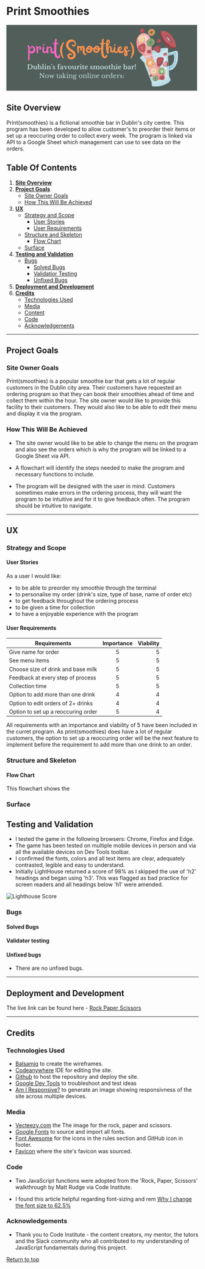 # **Print Smoothies**
![Print smoothies logo](assets/images/banner.png "Print smoothies logo")

## **Site Overview**

Print(smoothies) is a fictional smoothie bar in Dublin's city centre.
This program has been developed to allow customer's to preorder their items or set up a reoccuring order to collect every week.
The program is linked via API to a Google Sheet which management can use to see data on the orders.

## **Table Of Contents**

1. [**Site Overview**](#site-overview)
2. [**Project Goals**](#project-goals)
   - [Site Owner Goals](#site-owner-goals)
   - [How This Will Be Achieved](#how-this-will-be-achieved)
3. [**UX**](#ux)
   - [Strategy and Scope](#strategy-and-scope)
     - [User Stories](#user-stories)
     - [User Requirements](#user-requirements)
   - [Structure and Skeleton](#structure-and-skeleton)
     - [Flow Chart](#flow-chart)
   - [Surface](#surface)
4. [**Testing and Validation**](#testing-and-validation)
   - [Bugs](#bugs)
     - [Solved Bugs](#solved-bugs)
     - [Validatior Testing](#validator-testing)
     - [Unfixed Bugs](#unfixed-bugs)
5. [**Deployment and Development**](#deployment-and-development)
6. [**Credits**](#credits)
   - [Technologies Used](#technologies-used)
   - [Media](#media)
   - [Content](#content)
   - [Code](#code)
   - [Acknowledgements](#acknowledgements)

---

## **Project Goals**

### **Site Owner Goals**

Print(smoothies) is a popular smoothie bar that gets a lot of regular customers in the Dublin city area. Their customers have requested an ordering program so that they can book their smoothies ahead of time and collect them within the hour. 
The site owner would like to provide this facility to their customers. They would also like to be able to edit their menu and display it via the program.


### **How This Will Be Achieved**

- The site owner would like to be able to change the menu on the program and also see the orders which is why the program will be linked to a Google Sheet via API.

- A flowchart will identify the steps needed to make the program and necessary functions to include.

- The program will be designed with the user in mind. Customers sometimes make errors in the ordering process, they will want the program to be intuitive and for it to give feedback often. The program should be intuitive to navigate.

---

## **UX**

### **Strategy and Scope**

#### **User Stories**

As a user I would like:
- to be able to preorder my smoothie through the terminal
- to personalise my order (drink's size, type of base, name of order etc)
- to get feedback throughout the ordering process
- to be given a time for collection
- to have a enjoyable experience with the program

#### **User Requirements**

| Requirements                         | Importance | Viability |
| ------------------------------------ | :--------: | --------: |
| Give name for order                  |     5      |         5 |
| See menu items                       |     5      |         5 |
| Choose size of drink and base milk   |     5      |         5 |
| Feedback at every step of process    |     5      |         5 |
| Collection time                      |     5      |         5 |
| Option to add more than one drink    |     4      |         4 |
| Option to edit orders of 2+ drinks   |     4      |         4 |
| Option to set up a reoccuring order  |     5      |         4 |

All requirements with an importance and viability of 5 have been included in the curret program.
As print(smoothies) does have a lot of regular customers, the option to set up a reoccuring order will be the next feature to implement before the requirement to add more than one drink to an order.


### **Structure and Skeleton**

#### **Flow Chart**

This flowchart shows the 

### **Surface**


## **Testing and Validation**

- I tested the game in the following browsers: Chrome, Firefox and Edge.
- The game has been tested on multiple mobile devices in person and via all the available devices on Dev Tools toolbar.
- I confirmed the fonts, colors and all text items are clear, adequately contrasted, legible and easy to understand.
- Initially LightHouse returned a score of 98% as I skipped the use of 'h2' headings and began using 'h3'. This was flagged as bad practice for screen readers and all headings below 'h1' were amended.

![Lighthouse Score](assets/images/documentation/lighthouse-review.jpg)

### **Bugs**

#### **Solved Bugs**


#### **Validator testing**



#### **Unfixed bugs**

- There are no unfixed bugs.

---

## **Deployment and Development**



The live link can be found here - [Rock Paper Scissors](https://modonohoe.github.io/rock-paper-scissors/)

---

## **Credits**

### **Technologies Used**

- [Balsamiq](https://balsamiq.com/) to create the wireframes.
- [Codeanywhere](https://codeanywhere.com/) IDE for editing the site.
- [Github](https://github.com/) to host the repository and deploy the site.
- [Google Dev Tools](https://developer.chrome.com/docs/devtools/) to troubleshoot and test ideas
- [Am I Responsive?](https://ui.dev/amiresponsive) to generate an image showing responsivness of the site across multiple devices.

### **Media**

- [Vecteezy.com](https://www.vecteezy.com/free-vector/rock-paper-scissors) the The image for the rock, paper and scissors.
- [Google Fonts](https://fonts.google.com/) to source and import all fonts.
- [Font Awesome](https://fontawesome.com/) for the icons in the rules section and GitHub icon in footer.
- [Favicon](https://favicon.io/) where the site's favicon was sourced.

### **Code**

- Two JavaScript functions were adopted from the 'Rock, Paper, Scissors' walkthrough by Matt Rudge via Code Institute.

- I found this article helpful regarding font-sizing and rem [Why I change the font size to 62.5%](https://javascript.plainenglish.io/why-i-change-the-font-size-to-62-5-in-every-project-45c5ff785fb5)

### **Acknowledgements**

- Thank you to Code Institute - the content creators, my mentor, the tutors and the Slack community who all contributed to my understanding of JavaScript fundamentals during this project.

[Return to top](#table-of-contents)